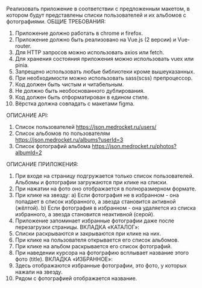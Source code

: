 Реализовать приложение в соответствии с предложенным макетом, в котором будут
представлены списки пользователей и их альбомов с фотографиями.
ОБЩИЕ ТРЕБОВАНИЯ:
1. Приложение должно работать в chrome и firefox.
2. Приложение должно быть реализовано на Vue.js (2 версии) и Vue-router.
3. Для HTTP запросов можно использовать axios или fetch.
4. Для хранения состояния приложения можно использовать vuex или pinia.
4. Запрещено использовать любые библиотеки кроме вышеуказанных.
5. При необходимости можно использовать sass(scss) препроцессор.
6. Код должен быть чистым и читабельным.
7. Не должно быть необоснованного дублирования.
8. Код должен быть отформатирован в едином стиле.
9. Вёрстка должна совпадать с макетами figma.

ОПИСАНИЕ API:
1. Список пользователей https://json.medrocket.ru/users/
2. Список альбомов по пользователям https://json.medrocket.ru/albums?userId=3
3. Список фотографий альбома https://json.medrocket.ru/photos?albumId=2

ОПИСАНИЕ ПРИЛОЖЕНИЯ:
1. При входе на страницу подгружается только список пользователей. Альбомы и
фотографии загружаются при клике на списки.
2. При нажатии на фото оно отображается в полноразмерном формате.
3. При клике на звезду:
a) Если фотография не в избранном - она попадает в список избранного, а звезда
становится активной (жёлтой).
b) Если фотография в избранном - она удаляется из списка избранного, а звезда
становится неактивной (серой).
4. Приложение запоминает избранные фотографии даже после перезагрузки
страницы.
ВКЛАДКА «КАТАЛОГ»:
1. Списки раскрываются и закрываются при клике на них.
2. При клике на пользователя открывается его список альбомов.
3. При клике на альбом раскрывается его список фотографий.
4. При наведении курсора на фотографию всплывает название этого фото (title).
ВКЛАДКА «ИЗБРАННОЕ»:
1. Здесь отображаются избранные фотографии, это фото, у которых нажали на звезду.
2. Рядом с фотографией отображается название.